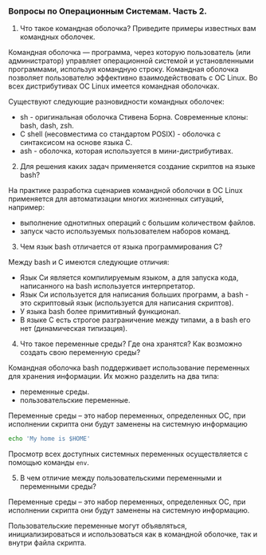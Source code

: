 ### Вопросы по Операционным Системам. Часть 2.

1. Что такое командная оболочка? Приведите примеры известных вам командных оболочек.

Командная оболочка — программа, через которую пользователь (или администратор) управляет операционной системой и установленными программами, используя командную строку. 
Командная оболочка позволяет пользователю эффективно взаимодействовать с ОС Linux. Во всех дистрибутивах ОС Linux имеется командная оболочках.

Существуют следующие разновидности командных оболочек:
- sh - оригинальная оболочка Стивена Борна. Современные клоны: bash, dash, zsh.
- C shell (несовместима со стандартом POSIX) - оболочка с синтаксисом на основе языка C.
- ash - оболочка, которая используется в мини-дистрибутивах.

2. Для решения каких задач применяется создание скриптов на языке bash?

На практике разработка сценариев командной оболочки в ОС Linux применяется для автоматизации многих жизненных ситуаций, например:
- выполнение однотипных операций с большим количеством файлов.
- запуск часто используемых пользователем наборов команд.

3. Чем язык bash отличается от языка программирования C?

Между bash и С имеются следующие отличия:
- Язык Си является компилируемым языком, а для запуска кода, написанного на bash используется интерпретатор.
- Язык Си используется для написания больших программ, а bash - это скриптовый язык (используется для написания скриптов).
- У языка bash более примитивный функционал.
- В языке C есть строгое разграничение между типами, а в bash его нет (динамическая типизация).

4. Что такое переменные среды? Где она хранятся? Как возможно создать свою переменную среды?

Командная оболочка bash поддерживает использование переменных для хранения информации. Их можно разделить на два типа:
- переменные среды.
- пользовательские переменные.

Переменные среды – это набор переменных, определенных ОС, при исполнении скрипта они будут заменены на системную информацию

```bash
echo 'My home is $HOME'
```

Просмотр всех доступных системных переменных осуществляется с помощью команды `env`.

5. В чем отличие между пользовательскими переменными и переменными среды?

Переменные среды – это набор переменных, определенных ОС, при исполнении скрипта они будут заменены на системную информацию.

Пользовательские переменные могут объявляться, инициализироваться и использоваться как в командной оболочке, так и внутри файла скрипта. 
